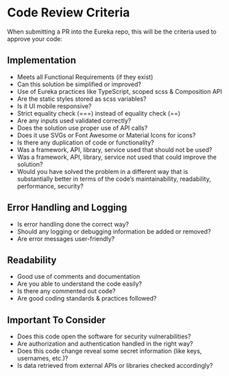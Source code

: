 # Code Review Criteria

When submitting a PR into the Eureka repo, this will be the criteria used to approve your code:

## Implementation

-   Meets all Functional Requirements (if they exist)
-   Can this solution be simplified or improved?
-   Use of Eureka practices like TypeScript, scoped scss & Composition API
-   Are the static styles stored as scss variables?
-   Is it UI mobile responsive?
-   Strict equality check (===) instead of equality check (==)
-   Are any inputs used validated correctly?
-   Does the solution use proper use of API calls?
-   Does it use SVGs or Font Awesome or Material Icons for icons?
-   Is there any duplication of code or functionality?
-   Was a framework, API, library, service used that should not be used?
-   Was a framework, API, library, service not used that could improve the solution?
-   Would you have solved the problem in a different way that is substantially better in terms of the code’s maintainability, readability, performance, security?

## Error Handling and Logging

-   Is error handling done the correct way?
-   Should any logging or debugging information be added or removed?
-   Are error messages user-friendly?

## Readability

-   Good use of comments and documentation
-   Are you able to understand the code easily?
-   Is there any commented out code?
-   Are good coding standards & practices followed?

## Important To Consider

-   Does this code open the software for security vulnerabilities?
-   Are authorization and authentication handled in the right way?
-   Does this code change reveal some secret information (like keys, usernames, etc.)?
-   Is data retrieved from external APIs or libraries checked accordingly?
